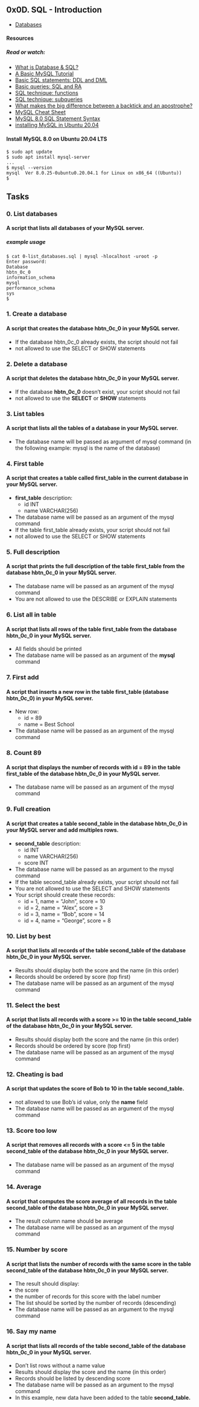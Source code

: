 ## 0x0D. SQL - Introduction

- [Databases](https://intranet.alxswe.com/concepts/37)

#### Resources
##### Read or watch:

- [What is Database & SQL?](https://www.youtube.com/watch?v=FR4QIeZaPeM)
- [A Basic MySQL Tutorial](https://www.digitalocean.com/community/tutorials/how-to-install-mysql-on-ubuntu-20-04)
- [Basic SQL statements: DDL and DML](https://web.csulb.edu/colleges/coe/cecs/dbdesign/dbdesign.php?page=sql/ddldml.php)
- [Basic queries: SQL and RA](https://web.csulb.edu/colleges/coe/cecs/dbdesign/dbdesign.php?page=sql/queries.php)
- [SQL technique: functions](https://web.csulb.edu/colleges/coe/cecs/dbdesign/dbdesign.php?page=sql/functions.php)
- [SQL technique: subqueries](https://web.csulb.edu/colleges/coe/cecs/dbdesign/dbdesign.php?page=sql/subqueries.php)
- [What makes the big difference between a backtick and an apostrophe?](https://stackoverflow.com/questions/29402361/what-makes-the-big-difference-between-a-backtick-and-an-apostrophe/29402458)
- [MySQL Cheat Sheet](https://intellipaat.com/mediaFiles/2019/02/SQL-Commands-Cheat-Sheet.pdf?US)
- [MySQL 8.0 SQL Statement Syntax](https://dev.mysql.com/doc/refman/8.0/en/sql-statements.html)
- [installing MySQL in Ubuntu 20.04](https://phoenixnap.com/kb/install-mysql-ubuntu-20-04)

#### Install MySQL 8.0 on Ubuntu 20.04 LTS
```
$ sudo apt update
$ sudo apt install mysql-server
...
$ mysql --version
mysql  Ver 8.0.25-0ubuntu0.20.04.1 for Linux on x86_64 ((Ubuntu))
$
```

## Tasks

### 0. List databases

#### A script that lists all databases of your MySQL server.

##### example usage
```
$ cat 0-list_databases.sql | mysql -hlocalhost -uroot -p
Enter password: 
Database                                                                                     
hbtn_0c_0                                                                                    
information_schema                                                                           
mysql                                                                                        
performance_schema                                                                           
sys        
$
```

### 1. Create a database

#### A script that creates the database **hbtn_0c_0** in your MySQL server.

- If the database hbtn_0c_0 already exists, the script should not fail
- not allowed to use the SELECT or SHOW statements

### 2. Delete a database

#### A script that deletes the database __hbtn_0c_0__ in your MySQL server.

- If the database __hbtn_0c_0__ doesn’t exist, your script should not fail
- not allowed to use the __SELECT__ or **SHOW** statements

### 3. List tables

#### A script that lists all the tables of a database in your MySQL server.

* The database name will be passed as argument of mysql command (in the following example: mysql is the name of the database)

### 4. First table

#### A script that creates a table called **first_table** in the current database in your MySQL server.

* **first_table** description:
	- id INT
	- name VARCHAR(256)
* The database name will be passed as an argument of the mysql command
* If the table first_table already exists, your script should not fail
* not allowed to use the SELECT or SHOW statements

### 5. Full description

#### A script that prints the full description of the table **first_table** from the database **hbtn_0c_0** in your MySQL server.

- The database name will be passed as an argument of the mysql command
- You are not allowed to use the DESCRIBE or EXPLAIN statements

### 6. List all in table

#### A script that lists all rows of the table __first_table__ from the database __hbtn_0c_0__ in your MySQL server.

- All fields should be printed
- The database name will be passed as an argument of the __mysql__ command

### 7. First add

#### A script that inserts a new row in the table __first_table__ (database __hbtn_0c_0__) in your MySQL server.

- New row:
	- id = 89
	- name = Best School
- The database name will be passed as an argument of the mysql command

### 8. Count 89

#### A script that displays the number of records with **id = 89** in the table **first_table** of the database **hbtn_0c_0** in your MySQL server.

- The database name will be passed as an argument of the mysql command


### 9. Full creation

#### A script that creates a table __second_table__ in the database __hbtn_0c_0__ in your MySQL server and add multiples rows.

- __second_table__ description:
	- id INT
	- name VARCHAR(256)
	- score INT
- The database name will be passed as an argument to the mysql command
- If the table second_table already exists, your script should not fail
- You are not allowed to use the SELECT and SHOW statements
- Your script should create these records:
	- id = 1, name = “John”, score = 10
	- id = 2, name = “Alex”, score = 3
	- id = 3, name = “Bob”, score = 14
	- id = 4, name = “George”, score = 8

### 10. List by best

#### A script that lists all records of the table __second_table__ of the database __hbtn_0c_0__ in your MySQL server.

* Results should display both the score and the name (in this order)
* Records should be ordered by score (top first)
* The database name will be passed as an argument of the mysql command

### 11. Select the best

#### A script that lists all records with a __score >= 10__ in the table second_table of the database **hbtn_0c_0** in your MySQL server.

- Results should display both the score and the name (in this order)
- Records should be ordered by score (top first)
- The database name will be passed as an argument of the mysql command

### 12. Cheating is bad

#### A script that updates the score of Bob to 10 in the table second_table.

- not allowed to use Bob’s id value, only the **name** field
- The database name will be passed as an argument of the mysql command

### 13. Score too low

#### A script that removes all records with a __score <= 5__ in the table __second_table__ of the database __hbtn_0c_0__ in your MySQL server.

- The database name will be passed as an argument of the mysql command

### 14. Average

#### A script that computes the score average of all records in the table **second_table** of the database **hbtn_0c_0** in your MySQL server.

- The result column name should be average
- The database name will be passed as an argument of the mysql command

### 15. Number by score

#### A script that lists the number of records with the same score in the table **second_table** of the database **hbtn_0c_0** in your MySQL server.

- The result should display:
- the score
- the number of records for this score with the label number
- The list should be sorted by the number of records (descending)
- The database name will be passed as an argument to the mysql command

### 16. Say my name

#### A script that lists all records of the table **second_table** of the database **hbtn_0c_0** in your MySQL server.

- Don’t list rows without a name value
- Results should display the score and the name (in this order)
- Records should be listed by descending score
- The database name will be passed as an argument to the mysql command
- In this example, new data have been added to the table __second_table.__
